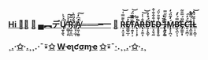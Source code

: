 ### [Hi 👋](https://youtu.be/I6FmwBPDT-w)[🐻](https://youtu.be/zCBNwGHPZ2M) [🦆](https://youtu.be/pcLBtRMiyxA) [▄︻デŲ̸̱͓͈̖̈́́͗̚ ̶̫͇̩̜͈̓̇̇̽͠R̴̡͖̝̼̪̾̅͗͘̕ ̸͚͓͔̲̜́̈́̈̈͛A̸̡͖̹̱̮̓͆̓̚͠═══━一](https://www.spreadshirt.it/shop/design/pecore+ovini+maglietta+uomo-D5a044da35fd3e420663b9821?sellable=vp_wQvgB2NLpdT9DMeVzxLw-6-7_T6A4PA5835PT17X50Y47D141095363W21132H19811PA5835PT17X58Y246B0%3A0%3A207%3A28W207%7CF50%3A109S424AMCxFFFFFFY28X103TYou+R+a+SHEEP%7C) [🐑](https://youtu.be/JgFgnXtF9Cc) [R̶͎͙̼̠̥̀͌̿͑͝E̸͇̻̣̲̦̓̕̕͠͝T̵͉̯͙̩͕̏̿͊̈́͝A̶̢͕͎͓̗̔̃̈͘̚R̶̢̦͍̫͙͋͗̍͝͝D̵̛͍̹̖͚̩͆́̊̒É̴̼͙͍͉̰͒͋̐͋D̵̡̥̥͙̬͗̐̎͐̈́ ̶̢̛̗̤̙̰̈̄̆̔I̶͎̱̗̗͚͒͗̈̋̿Ḿ̷̧̞̟̪͔̒̋̈́̒B̴̛͖̖̪̹̘̿́̓́E̶̡̳̱͙̩̋̈́̿̄̃C̵̛͍͔̼̪͎̈́̒͠͝I̶͓̭̼̱̱̾́̅̔̀L̵͎͎̦͚͔̇͒̈́̔͝](https://youtu.be/eizNjXL-Iv0?t=51)

### ¸[.](https://youtu.be/Cq4qfdOlVvY)·[✩](https://youtu.be/3ccNnTAGgBQ)·[.](https://youtu.be/nNpvWBuTfrc)¸¸.·¯⍣[✩](https://youtu.be/g4XiKChyK7A) [W](https://youtu.be/3zANlYlJQqQ)ҽ[ʅ](https://youtu.be/uFQhn8RW0Nk)ƈ[σ](https://youtu.be/GcMXQZ69lSI)ɱ[ҽ](https://youtu.be/OshNahVo9-c) [✩](https://youtu.be/L5foZIKuEWQ)⍣¯[·](https://youtu.be/pDo18tfPITA).[¸](https://youtu.be/wNEFjB1LQWw)¸[.](https://youtu.be/4iQKs21U_6o)·[✩](https://youtu.be/BVLvQcO7JGk)·[.](https://youtu.be/atMdf0rhbpI)¸


